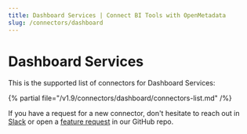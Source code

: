 ```yaml
---
title: Dashboard Services | Connect BI Tools with OpenMetadata
slug: /connectors/dashboard
---
```


# Dashboard Services

This is the supported list of connectors for Dashboard Services:

{% partial file="/v1.9/connectors/dashboard/connectors-list.md" /%}

If you have a request for a new connector, don't hesitate to reach out in [Slack](https://slack.open-metadata.org/) or
open a [feature request](https://github.com/open-metadata/OpenMetadata/issues/new/choose) in our GitHub repo.
